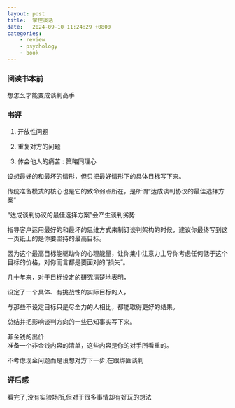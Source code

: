 ```yaml
---
layout: post
title:  掌控谈话
date:   2024-09-10 11:24:29 +0800
categories: 
    - review 
    - psychology
    - book
---
```


### 阅读书本前

想怎么才能变成谈判高手

### 书评

1. 开放性问题

2. 重复对方的问题

3. 体会他人的痛苦 : 策略同理心

设想最好的和最坏的情形，但只把最好情形下的具体目标写下来。

传统准备模式的核心也是它的致命弱点所在，是所谓“达成谈判协议的最佳选择方案”

“达成谈判协议的最佳选择方案”会产生谈判劣势

指导客户运用最好的和最坏的思维方式来制订谈判架构的时候，建议你最终写到这一页纸上的是你要坚持的最高目标。

因为这个最高目标能驱动你的心理能量，让你集中注意力主导你考虑任何低于这个目标的价格，对你而言都是要面对的“损失”。

几十年来，对于目标设定的研究清楚地表明，

设定了一个具体、有挑战性的实际目标的人，

与那些不设定目标只是尽全力的人相比，都能取得更好的结果。

总结并把影响谈判方向的一些已知事实写下来。

非金钱的出价  
准备一个非金钱内容的清单，这些内容是你的对手所看重的。

不考虑现金问题而是设想对方下一步,在跟绑匪谈判

### 评后感

看完了,没有实验场所,但对于很多事情却有好玩的想法

